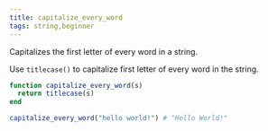 ```yaml
---
title: capitalize_every_word
tags: string,beginner
---
```


Capitalizes the first letter of every word in a string.

Use `titlecase()` to capitalize first letter of every word in the string.

```jl
function capitalize_every_word(s)
  return titlecase(s)
end
```

```jl
capitalize_every_word("hello world!") # "Hello World!"
```
